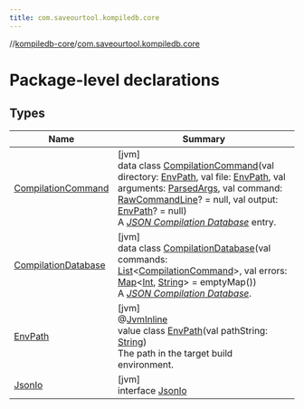 ```yaml
---
title: com.saveourtool.kompiledb.core
---
```

//[kompiledb-core](../../index.html)/[com.saveourtool.kompiledb.core](index.html)



# Package-level declarations



## Types


| Name | Summary |
|---|---|
| [CompilationCommand](-compilation-command/index.html) | [jvm]<br>data class [CompilationCommand](-compilation-command/index.html)(val directory: [EnvPath](-env-path/index.html), val file: [EnvPath](-env-path/index.html), val arguments: [ParsedArgs](../com.saveourtool.kompiledb.core.io/index.html#1743527040%2FClasslikes%2F-204370792), val command: [RawCommandLine](../com.saveourtool.kompiledb.core.io/index.html#1075615255%2FClasslikes%2F-204370792)? = null, val output: [EnvPath](-env-path/index.html)? = null)<br>A [*JSON Compilation Database*](https://clang.llvm.org/docs/JSONCompilationDatabase.html) entry. |
| [CompilationDatabase](-compilation-database/index.html) | [jvm]<br>data class [CompilationDatabase](-compilation-database/index.html)(val commands: [List](https://kotlinlang.org/api/latest/jvm/stdlib/kotlin.collections/-list/index.html)&lt;[CompilationCommand](-compilation-command/index.html)&gt;, val errors: [Map](https://kotlinlang.org/api/latest/jvm/stdlib/kotlin.collections/-map/index.html)&lt;[Int](https://kotlinlang.org/api/latest/jvm/stdlib/kotlin/-int/index.html), [String](https://kotlinlang.org/api/latest/jvm/stdlib/kotlin/-string/index.html)&gt; = emptyMap())<br>A [*JSON Compilation Database*](https://clang.llvm.org/docs/JSONCompilationDatabase.html). |
| [EnvPath](-env-path/index.html) | [jvm]<br>@[JvmInline](https://kotlinlang.org/api/latest/jvm/stdlib/kotlin.jvm/-jvm-inline/index.html)<br>value class [EnvPath](-env-path/index.html)(val pathString: [String](https://kotlinlang.org/api/latest/jvm/stdlib/kotlin/-string/index.html))<br>The path in the target build environment. |
| [JsonIo](-json-io/index.html) | [jvm]<br>interface [JsonIo](-json-io/index.html) |

